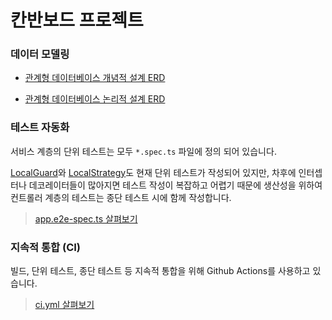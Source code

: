 # 칸반보드 프로젝트

### 데이터 모델링

- [관계형 데이터베이스 개념적 설계 ERD](./docs/칸반보드_개념_ERD.webp)

- [관계형 데이터베이스 논리적 설계 ERD](./docs/칸반보드_논리_ERD.webp)

### 테스트 자동화

서비스 계층의 단위 테스트는 모두 `*.spec.ts` 파일에 정의 되어 있습니다.

[LocalGuard](./src/auth/guard/local-auth.guard.spec.ts)와 [LocalStrategy](./src/auth/strategy/local.strategy.spec.ts)도 현재 단위 테스트가 작성되어 있지만, 차후에 인터셉터나 데코레이터들이 많아지면 테스트 작성이 복잡하고 어렵기 때문에 생산성을 위하여 컨트롤러 계층의 테스트는 종단 테스트 시에 함께 작성합니다.

> [app.e2e-spec.ts 살펴보기](./test/app.e2e-spec.ts)

### 지속적 통합 (CI)

빌드, 단위 테스트, 종단 테스트 등 지속적 통합을 위해 Github Actions를 사용하고 있습니다.

> [ci.yml 살펴보기](./.github/workflows/ci.yml)
